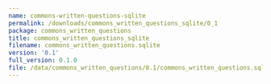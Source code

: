 ```yaml
---
name: commons-written-questions-sqlite
permalink: /downloads/commons_written_questions_sqlite/0_1
package: commons_written_questions
title: commons_written_questions_sqlite
filename: commons_written_questions.sqlite
version: '0.1'
full_version: 0.1.0
file: /data/commons_written_questions/0.1/commons_written_questions.sqlite
---
```

